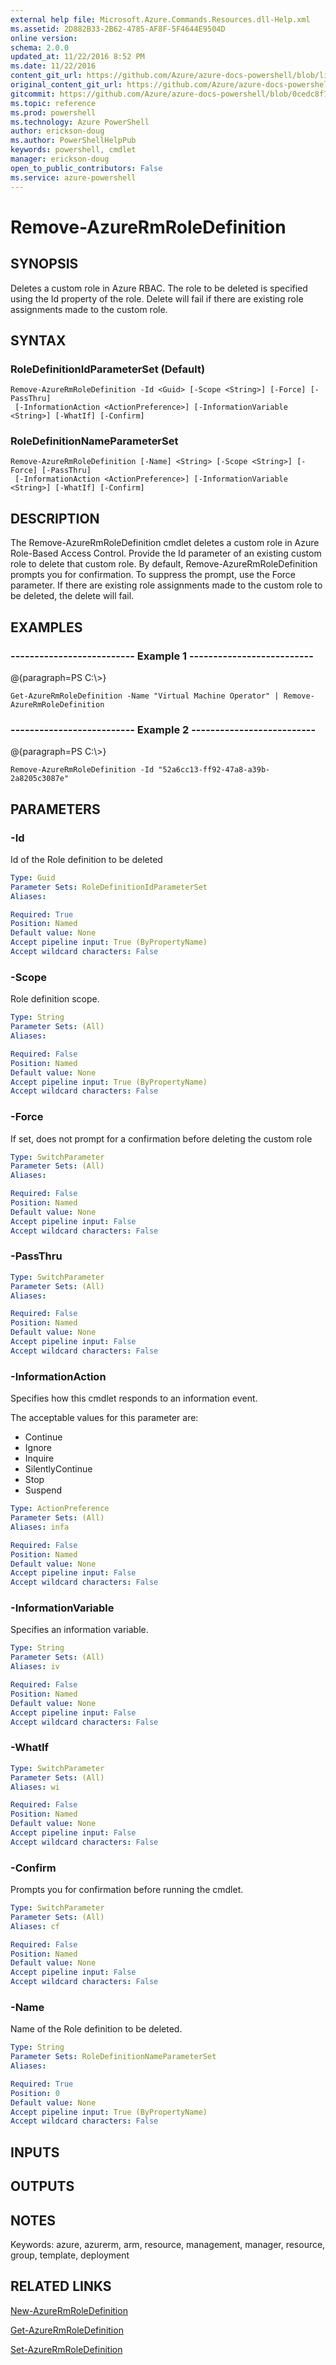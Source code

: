 ```yaml
---
external help file: Microsoft.Azure.Commands.Resources.dll-Help.xml
ms.assetid: 2D882B33-2B62-4785-AF8F-5F4644E9504D
online version: 
schema: 2.0.0
updated_at: 11/22/2016 8:52 PM
ms.date: 11/22/2016
content_git_url: https://github.com/Azure/azure-docs-powershell/blob/live/azureps-cmdlets-docs/ResourceManager/AzureRM.Resources/v3.3.0/Remove-AzureRmRoleDefinition.md
original_content_git_url: https://github.com/Azure/azure-docs-powershell/blob/live/azureps-cmdlets-docs/ResourceManager/AzureRM.Resources/v3.3.0/Remove-AzureRmRoleDefinition.md
gitcommit: https://github.com/Azure/azure-docs-powershell/blob/0cedc8f73bc96cf5ac4c69144e17b3de601fd3cc/azureps-cmdlets-docs/ResourceManager/AzureRM.Resources/v3.3.0/Remove-AzureRmRoleDefinition.md
ms.topic: reference
ms.prod: powershell
ms.technology: Azure PowerShell
author: erickson-doug
ms.author: PowerShellHelpPub
keywords: powershell, cmdlet
manager: erickson-doug
open_to_public_contributors: False
ms.service: azure-powershell
---
```


# Remove-AzureRmRoleDefinition

## SYNOPSIS
Deletes a custom role in Azure RBAC.
The role to be deleted is specified using the Id property of the role.
Delete will fail if there are existing role assignments made to the custom role.

## SYNTAX

### RoleDefinitionIdParameterSet (Default)
```
Remove-AzureRmRoleDefinition -Id <Guid> [-Scope <String>] [-Force] [-PassThru]
 [-InformationAction <ActionPreference>] [-InformationVariable <String>] [-WhatIf] [-Confirm]
```

### RoleDefinitionNameParameterSet
```
Remove-AzureRmRoleDefinition [-Name] <String> [-Scope <String>] [-Force] [-PassThru]
 [-InformationAction <ActionPreference>] [-InformationVariable <String>] [-WhatIf] [-Confirm]
```

## DESCRIPTION
The Remove-AzureRmRoleDefinition cmdlet deletes a custom role in Azure Role-Based Access Control.
        Provide the Id parameter of an existing custom role to delete that custom role.
By default, Remove-AzureRmRoleDefinition prompts you for confirmation.
To suppress the prompt, use the Force parameter.
If there are existing role assignments made to the custom role to be deleted, the delete will fail.

## EXAMPLES

### --------------------------  Example 1  --------------------------
@{paragraph=PS C:\\\>}

```
Get-AzureRmRoleDefinition -Name "Virtual Machine Operator" | Remove-AzureRmRoleDefinition
```

### --------------------------  Example 2  --------------------------
@{paragraph=PS C:\\\>}

```
Remove-AzureRmRoleDefinition -Id "52a6cc13-ff92-47a8-a39b-2a8205c3087e"
```

## PARAMETERS

### -Id
Id of the Role definition to be deleted

```yaml
Type: Guid
Parameter Sets: RoleDefinitionIdParameterSet
Aliases: 

Required: True
Position: Named
Default value: None
Accept pipeline input: True (ByPropertyName)
Accept wildcard characters: False
```

### -Scope
Role definition scope.

```yaml
Type: String
Parameter Sets: (All)
Aliases: 

Required: False
Position: Named
Default value: None
Accept pipeline input: True (ByPropertyName)
Accept wildcard characters: False
```

### -Force
If set, does not prompt for a confirmation before deleting the custom role

```yaml
Type: SwitchParameter
Parameter Sets: (All)
Aliases: 

Required: False
Position: Named
Default value: None
Accept pipeline input: False
Accept wildcard characters: False
```

### -PassThru


```yaml
Type: SwitchParameter
Parameter Sets: (All)
Aliases: 

Required: False
Position: Named
Default value: None
Accept pipeline input: False
Accept wildcard characters: False
```

### -InformationAction
Specifies how this cmdlet responds to an information event.

The acceptable values for this parameter are:

- Continue
- Ignore
- Inquire
- SilentlyContinue
- Stop
- Suspend

```yaml
Type: ActionPreference
Parameter Sets: (All)
Aliases: infa

Required: False
Position: Named
Default value: None
Accept pipeline input: False
Accept wildcard characters: False
```

### -InformationVariable
Specifies an information variable.

```yaml
Type: String
Parameter Sets: (All)
Aliases: iv

Required: False
Position: Named
Default value: None
Accept pipeline input: False
Accept wildcard characters: False
```

### -WhatIf


```yaml
Type: SwitchParameter
Parameter Sets: (All)
Aliases: wi

Required: False
Position: Named
Default value: None
Accept pipeline input: False
Accept wildcard characters: False
```

### -Confirm
Prompts you for confirmation before running the cmdlet.

```yaml
Type: SwitchParameter
Parameter Sets: (All)
Aliases: cf

Required: False
Position: Named
Default value: None
Accept pipeline input: False
Accept wildcard characters: False
```

### -Name
Name of the Role definition to be deleted.

```yaml
Type: String
Parameter Sets: RoleDefinitionNameParameterSet
Aliases: 

Required: True
Position: 0
Default value: None
Accept pipeline input: True (ByPropertyName)
Accept wildcard characters: False
```

## INPUTS

## OUTPUTS

## NOTES
Keywords: azure, azurerm, arm, resource, management, manager, resource, group, template, deployment

## RELATED LINKS

[New-AzureRmRoleDefinition]()

[Get-AzureRmRoleDefinition]()

[Set-AzureRmRoleDefinition]()

